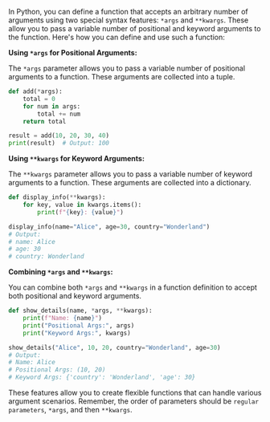 In Python, you can define a function that accepts an arbitrary number of arguments using two special syntax features: `*args` and `**kwargs`. These allow you to pass a variable number of positional and keyword arguments to the function. Here's how you can define and use such a function:

**Using `*args` for Positional Arguments:**

The `*args` parameter allows you to pass a variable number of positional arguments to a function. These arguments are collected into a tuple.

```python
def add(*args):
    total = 0
    for num in args:
        total += num
    return total

result = add(10, 20, 30, 40)
print(result)  # Output: 100
```

**Using `**kwargs` for Keyword Arguments:**

The `**kwargs` parameter allows you to pass a variable number of keyword arguments to a function. These arguments are collected into a dictionary.

```python
def display_info(**kwargs):
    for key, value in kwargs.items():
        print(f"{key}: {value}")

display_info(name="Alice", age=30, country="Wonderland")
# Output:
# name: Alice
# age: 30
# country: Wonderland
```

**Combining `*args` and `**kwargs`:**

You can combine both `*args` and `**kwargs` in a function definition to accept both positional and keyword arguments.

```python
def show_details(name, *args, **kwargs):
    print(f"Name: {name}")
    print("Positional Args:", args)
    print("Keyword Args:", kwargs)

show_details("Alice", 10, 20, country="Wonderland", age=30)
# Output:
# Name: Alice
# Positional Args: (10, 20)
# Keyword Args: {'country': 'Wonderland', 'age': 30}
```

These features allow you to create flexible functions that can handle various argument scenarios. Remember, the order of parameters should be `regular parameters`, `*args`, and then `**kwargs`.
